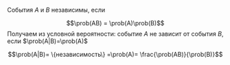 События $A$ и $B$ независимы, если

$$\prob(AB) = \prob(A)\prob(B)$$
Получаем из условной вероятности: событие $A$ не зависит от события $B$, если $\prob(A|B)=\prob(A)$

$$\prob(A|B)= \{независимость\} =\prob(A)= \frac{\prob(AB)}{\prob(B)}$$
